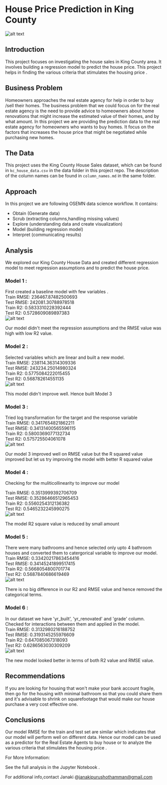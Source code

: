 # House Price Prediction in King County
![alt text](https://github.com/JanakiGanesh/House-Price-Prediction-in-King-Count/blob/main/images/high-angle-view-of-suburban-houses-ip-galanternik-du.jpg)

## Introduction

This project focuses on investigating the house sales in King County area. It involves building a regression model to predict the house price. This project helps in finding the various criteria that stimulates the housing price .


## Business Problem

Homeowners approaches the real estate agency for help in order to buy /sell their homes. The business problem that we could focus on for the real estate agency is the need to provide advice to homeowners about home renovations that might increase the estimated value of their homes, and by what amount. In this project we are providing the prediction data to the real estate agency for homeowners who wants to buy homes. It focus on the factors that increases the house price that might be negotiated while purchasing new homes.

## The Data

This project uses the King County House Sales dataset, which can be found in  `kc_house_data.csv` in the data folder in this project repo. The description of the column names can be found in `column_names.md` in the same folder. 

## Approach

In this project we are following OSEMN data science workflow. It contains:

* Obtain (Generate data)
* Scrub (extracting columns,handling missing values)
* Explore (understanding data and create visualization)
* Model (building regression model)
* Interpret (communicating results)

## Analysis

We explored our King County House Data and created different regression model to meet regression assumptions and to predict the house price.

### Model 1 :
First created a baseline model with few variables .\
Train RMSE: 236467.87482500693\
Test RMSE: 242081.30788978518\
Train R2: 0.5833310228392444\
Test R2: 0.5728609089897383\
![alt text](https://github.com/JanakiGanesh/House-Price-Prediction-in-King-Count/blob/main/images/Model1.png)

Our model didn't meet the regression assumptions and the RMSE value was high with low R2 value.

### Model 2 :

Selected variables which are linear and built a new model.\
Train RMSE: 238114.36314309336\
Test RMSE: 243234.25014980324\
Train R2: 0.5775084222015455\
Test R2: 0.568782614551135\
![alt text](https://github.com/JanakiGanesh/House-Price-Prediction-in-King-Count/blob/main/images/Model2.png)

This model didn't improve well. Hence built Model 3 
### Model 3 :
Tried log transformation for the target and the response variable\
Train RMSE: 0.3417654821862211\
Test RMSE: 0.34131400565596115\
Train R2: 0.5800369077132734\
Test R2: 0.575725504061078\
![alt text](https://github.com/JanakiGanesh/House-Price-Prediction-in-King-Count/blob/main/images/Model3.png)

Our model 3 improved well on RMSE value but the R squared value improved but let us try improving the model with better R squared value
### Model 4 :

Checking for the muliticollinearity to improve our model

Train RMSE: 0.3513999392706709\
Test RMSE: 0.35286466512965453\
Train R2: 0.5560254312136382\
Test R2: 0.5465232245990275\
![alt text](https://github.com/JanakiGanesh/House-Price-Prediction-in-King-Count/blob/main/images/Model4.png)

The model R2 square value is reduced by small amount
 ### Model 5 :
There were many bathrooms and hence selected only upto 4 bathroom houses and converted them to catergorical variable to improve our model.\
 Train RMSE: 0.33420217863454416\
Test RMSE: 0.34145241899517415\
Train R2: 0.5668054800701774\
Test R2: 0.5687840686619469\
![alt text](https://github.com/JanakiGanesh/House-Price-Prediction-in-King-Count/blob/main/images/Model5.png)

There is no big difference in our R2 and RMSE value and hence removed the categorical terms.
 ### Model 6 :

In our dataset we have 'yr_built', 'yr_renovated' and 'grade' column. Checked for interactions between them and applied in the model.\
 Train RMSE: 0.3132980216188752\
Test RMSE: 0.3193145255976609\
Train R2: 0.647085067318093\
Test R2: 0.6286563030309209\
![alt text](https://github.com/JanakiGanesh/House-Price-Prediction-in-King-Count/blob/main/images/Model6.png)

The new model looked better in terms of both R2 value and RMSE value.


## Recommendations

If you are looking for housing that won't make your bank account fragile, then go for the housing with minimal bathroom so that you could share them and it's advisable to shrink on squarefootage that would make our house purchase a very cost effective one.

## Conclusions

Our model RMSE for the train and test set are similar which indicates that our model will perform well on different data. Hence our model can be used as a predictor for the Real Estate Agents to buy house or to analyze the various criteria that stimulates the housing price .

For More Information:

See the full analysis in the Jupyter Notebook .

For additional info,contact Janaki @janakipurushothamman@gmail.com
